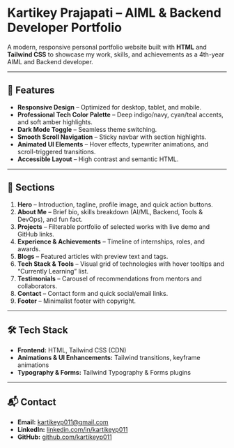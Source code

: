 # Kartikey Prajapati – AIML & Backend Developer Portfolio

A modern, responsive personal portfolio website built with **HTML** and **Tailwind CSS** to showcase my work, skills, and achievements as a 4th-year AIML and Backend developer.

---

## 🌟 Features
- **Responsive Design** – Optimized for desktop, tablet, and mobile.
- **Professional Tech Color Palette** – Deep indigo/navy, cyan/teal accents, and soft amber highlights.
- **Dark Mode Toggle** – Seamless theme switching.
- **Smooth Scroll Navigation** – Sticky navbar with section highlights.
- **Animated UI Elements** – Hover effects, typewriter animations, and scroll-triggered transitions.
- **Accessible Layout** – High contrast and semantic HTML.

---

## 📂 Sections
1. **Hero** – Introduction, tagline, profile image, and quick action buttons.
2. **About Me** – Brief bio, skills breakdown (AI/ML, Backend, Tools & DevOps), and fun fact.
3. **Projects** – Filterable portfolio of selected works with live demo and GitHub links.
4. **Experience & Achievements** – Timeline of internships, roles, and awards.
5. **Blogs** – Featured articles with preview text and tags.
6. **Tech Stack & Tools** – Visual grid of technologies with hover tooltips and “Currently Learning” list.
7. **Testimonials** – Carousel of recommendations from mentors and collaborators.
8. **Contact** – Contact form and quick social/email links.
9. **Footer** – Minimalist footer with copyright.

---

## 🛠️ Tech Stack
- **Frontend:** HTML, Tailwind CSS (CDN)
- **Animations & UI Enhancements:** Tailwind transitions, keyframe animations
- **Typography & Forms:** Tailwind Typography & Forms plugins

---

## 📬 Contact

* **Email:** [kartikeyp011@gmail.com](mailto:kartikeyp011@gmail.com)
* **LinkedIn:** [linkedin.com/in/kartikeyp011](https://linkedin.com/in/kartikeyp011)
* **GitHub:** [github.com/kartikeyp011](https://github.com/kartikeyp011)
```
